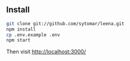 
## Install

```sh
git clone git://github.com/sytomar/leena.git
npm install
cp .env.example .env
npm start
```

Then visit [http://localhost:3000/](http://localhost:3000/)
